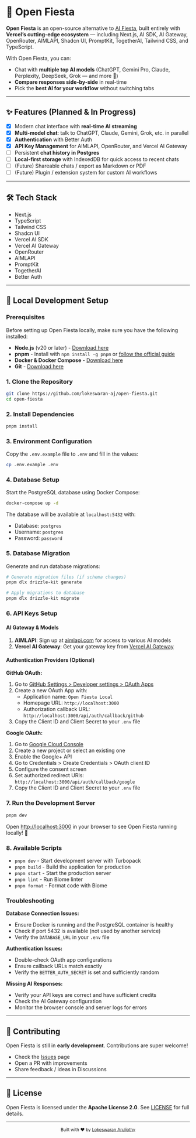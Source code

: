 # 🎉 Open Fiesta

**Open Fiesta** is an open-source alternative to [AI Fiesta](https://aifiesta.ai), built entirely with **Vercel’s cutting-edge ecosystem** — including Next.js, AI SDK, AI Gateway, OpenRouter, AIMLAPI, Shadcn UI, PromptKit, TogetherAI, Tailwind CSS, and TypeScript.

With Open Fiesta, you can:

- Chat with **multiple top AI models** (ChatGPT, Gemini Pro, Claude, Perplexity, DeepSeek, Grok — and more 🚀)
- **Compare responses side-by-side** in real-time
- Pick the **best AI for your workflow** without switching tabs

---

## ✨ Features (Planned & In Progress)

- [x] Modern chat interface with **real-time AI streaming**
- [x] **Multi-model chat**: talk to ChatGPT, Claude, Gemini, Grok, etc. in parallel
- [x] **Authentication** with Better Auth
- [x] **API Key Management** for AIMLAPI, OpenRouter, and Vercel AI Gateway
- [ ] Persistent **chat history in Postgres**
- [ ] **Local-first storage** with IndexedDB for quick access to recent chats
- [ ] (Future) Shareable chats / export as Markdown or PDF
- [ ] (Future) Plugin / extension system for custom AI workflows

---

## 🛠️ Tech Stack

- Next.js
- TypeScript
- Tailwind CSS
- Shadcn UI
- Vercel AI SDK
- Vercel AI Gateway
- OpenRouter
- AIMLAPI
- PromptKit
- TogetherAI
- Better Auth

---

## 🚀 Local Development Setup

### Prerequisites

Before setting up Open Fiesta locally, make sure you have the following installed:

- **Node.js** (v20 or later) - [Download here](https://nodejs.org/)
- **pnpm** - Install with `npm install -g pnpm` or [follow the official guide](https://pnpm.io/installation)
- **Docker & Docker Compose** - [Download here](https://www.docker.com/products/docker-desktop)
- **Git** - [Download here](https://git-scm.com/)

### 1. Clone the Repository

```bash
git clone https://github.com/lokeswaran-aj/open-fiesta.git
cd open-fiesta
```

### 2. Install Dependencies

```bash
pnpm install
```

### 3. Environment Configuration

Copy the `.env.example` file to `.env` and fill in the values:

```bash
cp .env.example .env
```

### 4. Database Setup

Start the PostgreSQL database using Docker Compose:

```bash
docker-compose up -d
```

The database will be available at `localhost:5432` with:
- Database: `postgres`
- Username: `postgres` 
- Password: `password`

### 5. Database Migration

Generate and run database migrations:

```bash
# Generate migration files (if schema changes)
pnpm dlx drizzle-kit generate

# Apply migrations to database
pnpm dlx drizzle-kit migrate
```

### 6. API Keys Setup

#### AI Gateway & Models

1. **AIMLAPI**: Sign up at [aimlapi.com](https://aimlapi.com/) for access to various AI models
2. **Vercel AI Gateway**: Get your gateway key from [Vercel AI Gateway](https://vercel.com/docs/ai-gateway)

#### Authentication Providers (Optional)

**GitHub OAuth:**
1. Go to [GitHub Settings > Developer settings > OAuth Apps](https://github.com/settings/applications/new)
2. Create a new OAuth App with:
   - Application name: `Open Fiesta Local`
   - Homepage URL: `http://localhost:3000`
   - Authorization callback URL: `http://localhost:3000/api/auth/callback/github`
3. Copy the Client ID and Client Secret to your `.env` file

**Google OAuth:**
1. Go to [Google Cloud Console](https://console.developers.google.com/)
2. Create a new project or select an existing one
3. Enable the Google+ API
4. Go to Credentials > Create Credentials > OAuth client ID
5. Configure the consent screen
6. Set authorized redirect URIs: `http://localhost:3000/api/auth/callback/google`
7. Copy the Client ID and Client Secret to your `.env` file

### 7. Run the Development Server

```bash
pnpm dev
```

Open [http://localhost:3000](http://localhost:3000) in your browser to see Open Fiesta running locally! 🎉

### 8. Available Scripts

- `pnpm dev` - Start development server with Turbopack
- `pnpm build` - Build the application for production
- `pnpm start` - Start the production server
- `pnpm lint` - Run Biome linter
- `pnpm format` - Format code with Biome

### Troubleshooting

**Database Connection Issues:**
- Ensure Docker is running and the PostgreSQL container is healthy
- Check if port 5432 is available (not used by another service)
- Verify the `DATABASE_URL` in your `.env` file

**Authentication Issues:**
- Double-check OAuth app configurations
- Ensure callback URLs match exactly
- Verify the `BETTER_AUTH_SECRET` is set and sufficiently random

**Missing AI Responses:**
- Verify your API keys are correct and have sufficient credits
- Check the AI Gateway configuration
- Monitor the browser console and server logs for errors

---

## 🤝 Contributing

Open Fiesta is still in **early development**. Contributions are super welcome!

- Check the [Issues](https://github.com/lokeswaran-aj/open-fiesta/issues) page
- Open a PR with improvements
- Share feedback / ideas in Discussions

---

## 📜 License

Open Fiesta is licensed under the **Apache License 2.0**.
See [LICENSE](LICENSE) for full details.

---

<div align="center">
  <sub>Built with ❤️ by <a href="https://lokeswaran.dev">Lokeswaran Aruljothy</a></sub>
</div>
